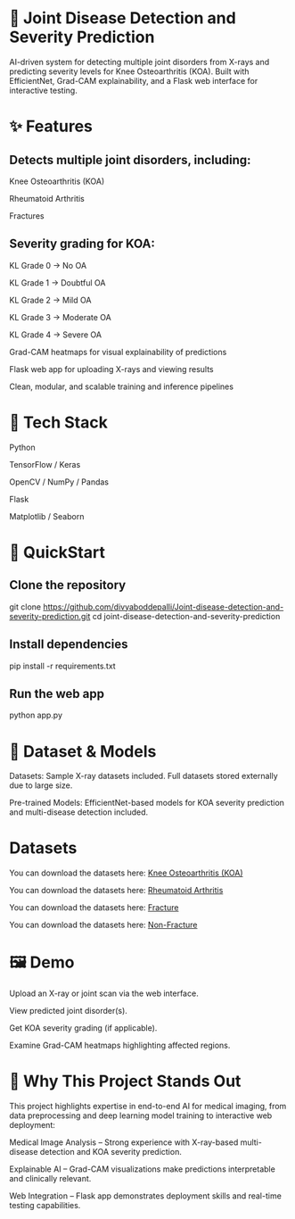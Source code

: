 # 🦴 Joint Disease Detection and Severity Prediction 

AI-driven system for detecting multiple joint disorders from X-rays and predicting severity levels for Knee Osteoarthritis (KOA).
Built with EfficientNet, Grad-CAM explainability, and a Flask web interface for interactive testing.

# ✨ Features

## Detects multiple joint disorders, including:

Knee Osteoarthritis (KOA)

Rheumatoid Arthritis

Fractures

## Severity grading for KOA:

KL Grade 0 → No OA

KL Grade 1 → Doubtful OA

KL Grade 2 → Mild OA

KL Grade 3 → Moderate OA

KL Grade 4 → Severe OA

Grad-CAM heatmaps for visual explainability of predictions

Flask web app for uploading X-rays and viewing results

Clean, modular, and scalable training and inference pipelines

# 🧰 Tech Stack

Python

TensorFlow / Keras

OpenCV / NumPy / Pandas

Flask

Matplotlib / Seaborn

# 🚀 QuickStart

## Clone the repository

git clone https://github.com/divyaboddepalli/Joint-disease-detection-and-severity-prediction.git
cd joint-disease-detection-and-severity-prediction

## Install dependencies

pip install -r requirements.txt

## Run the web app

python app.py

# 📁 Dataset & Models

Datasets: Sample X-ray datasets included. Full datasets stored externally due to large size.

Pre-trained Models: EfficientNet-based models for KOA severity prediction and multi-disease detection included.

# Datasets

You can download the datasets here: [Knee Osteoarthritis (KOA)](https://drive.google.com/drive/folders/133ndKqey--LHksTAX7yC_GxcP2fwBJwF?usp=sharing)

You can download the datasets here: [Rheumatoid Arthritis](https://drive.google.com/drive/folders/1cGvn0v0d1givYc2bxuMP68PDd_RgWL2b?usp=sharing)

You can download the datasets here: [Fracture](https://drive.google.com/drive/folders/1oAmIdgjOY-tlyqHh7OLHN-i7aKIPOSrN?usp=sharing)

You can download the datasets here: [Non-Fracture](https://drive.google.com/drive/folders/1vs4pUg_zG5vxRzFtmqwpcqSqrRGkPUwv?usp=sharing)

# 🖼️ Demo

Upload an X-ray or joint scan via the web interface.

View predicted joint disorder(s).

Get KOA severity grading (if applicable).

Examine Grad-CAM heatmaps highlighting affected regions.

# 📝 Why This Project Stands Out

This project highlights expertise in end-to-end AI for medical imaging, from data preprocessing and deep learning model training to interactive web deployment:

Medical Image Analysis – Strong experience with X-ray-based multi-disease detection and KOA severity prediction.

Explainable AI – Grad-CAM visualizations make predictions interpretable and clinically relevant.

Web Integration – Flask app demonstrates deployment skills and real-time testing capabilities.

